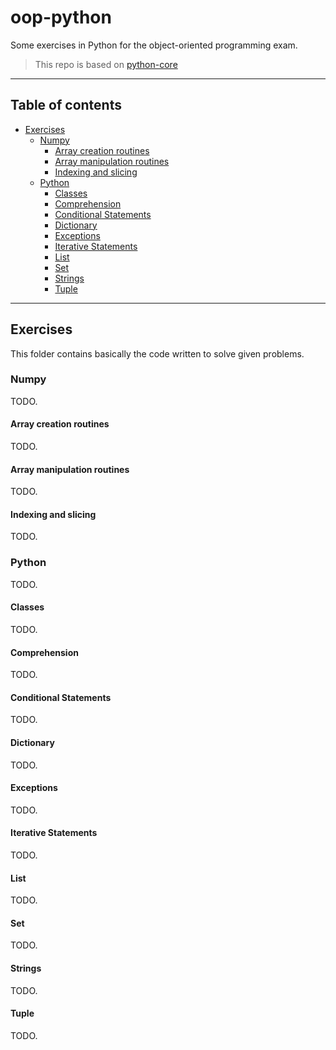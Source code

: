 # oop-python 

Some exercises in Python for the object-oriented programming exam. 

> This repo is based on [python-core](https://github.com/nbicocchi/python-core.git) 

---

## Table of contents 
* [Exercises](#exercises)
  * [Numpy](#numpy)
    * [Array creation routines](#array-creation-routines)
    * [Array manipulation routines](#array-manipulation-routines)
    * [Indexing and slicing](#indexing-and-slicing)
  * [Python](#python)
    * [Classes](#classes)
    * [Comprehension](#comprehension)
    * [Conditional Statements](#conditional-statements)
    * [Dictionary](#dictionary)
    * [Exceptions](#exceptions)
    * [Iterative Statements](#iterative-statements)
    * [List](#list)
    * [Set](#set)
    * [Strings](#strings)
    * [Tuple](#tuple)

---

## Exercises

This folder contains basically the code written to solve given problems.

### Numpy

TODO. 

#### Array creation routines

TODO.

#### Array manipulation routines

TODO.

#### Indexing and slicing

TODO.

### Python

TODO. 

#### Classes

TODO.

#### Comprehension

TODO.

#### Conditional Statements

TODO.

#### Dictionary

TODO.

#### Exceptions

TODO.

#### Iterative Statements

TODO.

#### List

TODO.

#### Set

TODO.

#### Strings

TODO.

#### Tuple

TODO.